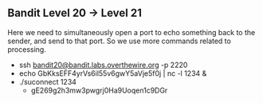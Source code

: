 ## Bandit Level 20 → Level 21
Here we need to simultaneously open a port to echo something back to the sender, and send to that port. So we use more commands related to processing.
- ssh bandit20@bandit.labs.overthewire.org -p 2220
- echo GbKksEFF4yrVs6il55v6gwY5aVje5f0j | nc -l 1234 &
- ./suconnect 1234
    - gE269g2h3mw3pwgrj0Ha9Uoqen1c9DGr
